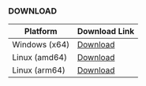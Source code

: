 ### DOWNLOAD
| Platform      | Download Link |
|---------------|---------------|
| Windows (x64) | [Download](https://github.com/chelaxian/FreeNetCalc/actions/runs/13061508099/artifacts/binary-windows-amd64) |
| Linux (amd64) | [Download](https://github.com/chelaxian/FreeNetCalc/actions/runs/13061508099/artifacts/binary-ubuntu-amd64) |
| Linux (arm64) | [Download](https://github.com/chelaxian/FreeNetCalc/actions/runs/13061508099/artifacts/binary-linux-arm64) |
